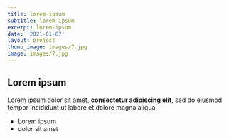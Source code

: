 ```yaml
---
title: lorem-ipsum
subtitle: lorem-ipsum
excerpt: lorem-ipsum
date: '2021-01-07'
layout: project
thumb_image: images/7.jpg
image: images/7.jpg
---
```

## Lorem ipsum

Lorem ipsum dolor sit amet, **consectetur adipiscing elit**, sed do eiusmod tempor incididunt ut labore et dolore magna aliqua.

- Lorem ipsum
- dolor sit amet